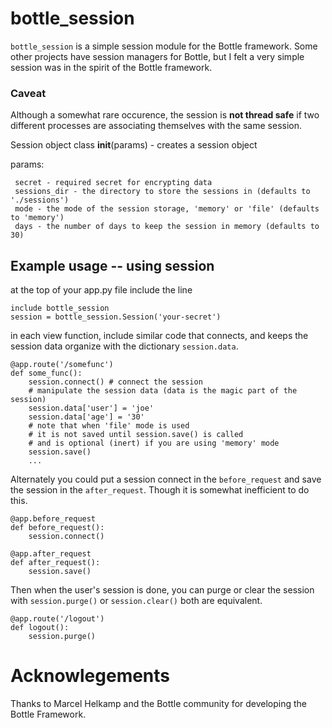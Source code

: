# bottle_session
`bottle_session` is a simple session module for the Bottle framework.  Some other projects have session managers for Bottle, but I felt a very simple session was in the spirit of the Bottle framework.


### Caveat
Although a somewhat rare occurence, the session is **not thread safe** if two different processes are associating themselves with the same session.

Session object class
    __init__(params) - creates a session object

params:
```
 secret - required secret for encrypting data
 sessions_dir - the directory to store the sessions in (defaults to './sessions')
 mode - the mode of the session storage, 'memory' or 'file' (defaults to 'memory')
 days - the number of days to keep the session in memory (defaults to 30)
```

## Example usage -- using session

at the top of your app.py file include the line
    
 ```
include bottle_session
session = bottle_session.Session('your-secret')
```
    
in each view function, include similar code that connects, and keeps the session data organize with the dictionary `session.data`.
    
```
@app.route('/somefunc')
def some_func():
    session.connect() # connect the session
    # manipulate the session data (data is the magic part of the session)
    session.data['user'] = 'joe'
    session.data['age'] = '30'
    # note that when 'file' mode is used
    # it is not saved until session.save() is called
    # and is optional (inert) if you are using 'memory' mode
    session.save()
    ...
```

Alternately you could put a session connect in the `before_request` and save the session in the `after_request`.  Though it is somewhat inefficient to do this.

```
@app.before_request
def before_request():
    session.connect()
    
@app.after_request
def after_request():
    session.save()
```

Then when the user's session is done, you can purge or clear the session with `session.purge()` or `session.clear()` both are equivalent.

```
@app.route('/logout')
def logout():
    session.purge()
```

# Acknowlegements
Thanks to Marcel Helkamp and the Bottle community for developing the Bottle Framework.
